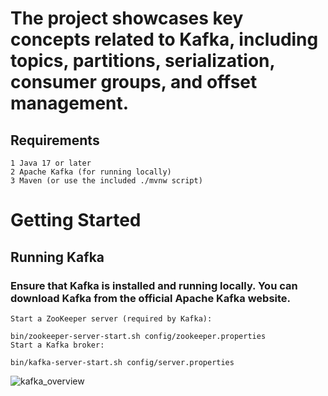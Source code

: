 # The project showcases key concepts related to Kafka, including topics, partitions, serialization, consumer groups, and offset management.
## Requirements

    1 Java 17 or later
    2 Apache Kafka (for running locally)
    3 Maven (or use the included ./mvnw script)


# Getting Started
## Running Kafka
### Ensure that Kafka is installed and running locally. You can download Kafka from the official Apache Kafka website.

    Start a ZooKeeper server (required by Kafka):

    bin/zookeeper-server-start.sh config/zookeeper.properties
    Start a Kafka broker:

    bin/kafka-server-start.sh config/server.properties   



  ![kafka_overview](https://github.com/user-attachments/assets/b8953050-fc96-4b9e-b4d9-c180d275c403)
